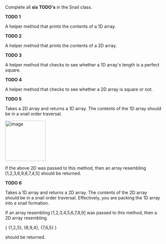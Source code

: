 Complete all **six TODO's** in the Snail class.

**TODO 1**

A helper method that prints the contents of a 1D array.

**TODO 2**

A helper method that prints the contents of a 2D array.

**TODO 3**

A helper method that checks to see whether a 1D array's length is a perfect square.

**TODO 4**

A helper method that checks to see whether a 2D array is square or not.

**TODO 5**

Takes a 2D array and returns a 1D array. The contents of the 1D array should be in a snail order traversal.

<img width="130" alt="image" src="https://github.com/techarenz/CS.11.09-Tutorial.2-Snail/assets/57818506/d293ffa5-d4c6-4fe0-ba86-914bde3c9491">

If the above 2D was passed to this method, then an array resembling [1,2,3,6,9,8,7,4,5] should be returned.

**TODO 6**

Takes a 1D array and returns a 2D array. The contents of the 2D array should be in a snail order traversal. Effectively, you are packing the 1D array into a snail formation.

If an array resembling [1,2,3,4,5,6,7,8,9] was passed to this method, then a 2D array resembling

{ 
  {1,2,3},
  {8,9,4},
  {7,6,5}
}

should be returned.
